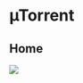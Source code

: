 # µTorrent

## Home 
[<img src="https://i.imgur.com/CS2K9kE.png">](https://i.imgur.com/CS2K9kE.png)
